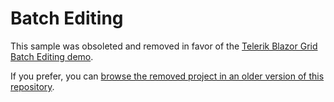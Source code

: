 # Batch Editing

This sample was obsoleted and removed in favor of the [Telerik Blazor Grid Batch Editing demo](https://demos.telerik.com/blazor-ui/grid/batch-editing).

If you prefer, you can [browse the removed project in an older version of this repository](https://github.com/telerik/blazor-ui/tree/c56b42a4492341b14a3004157ab917e7057df280/grid/batch-editing).
